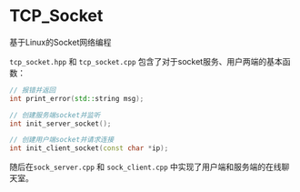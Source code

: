 # TCP_Socket

基于Linux的Socket网络编程

`tcp_socket.hpp` 和 `tcp_socket.cpp` 包含了对于socket服务、用户两端的基本函数：

```cpp
// 报错并返回
int print_error(std::string msg);

// 创建服务端socket并监听
int init_server_socket();

// 创建用户端socket并请求连接
int init_client_socket(const char *ip);
```

随后在`sock_server.cpp` 和 `sock_client.cpp` 中实现了用户端和服务端的在线聊天室。
